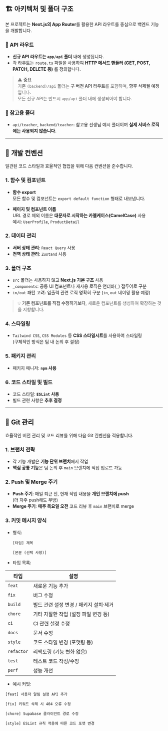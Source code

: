 

## 🏗️ 아키텍처 및 폴더 구조

본 프로젝트는 **Next.js의 App Router**를 활용한 API 라우트를 중심으로 백엔드 기능을 개발합니다.

### 📂 API 라우트

- **신규 API 라우트는 `app/api` 폴더** 내에 생성됩니다.
- 각 라우트는 `route.ts` 파일을 사용하여 **HTTP 메서드 핸들러 (GET, POST, PATCH, DELETE 등)** 를 정의합니다.

> ⚠️ **중요**  
> 기존 `(backend)/api` 폴더는 **구 버전 API 라우트**를 포함하며, **향후 삭제될 예정**입니다.  
> 모든 신규 API는 반드시 `app/api` 폴더 내에 생성되어야 합니다.

### 📁 참고용 폴더

- `api/teacher`, `backend/teacher`: 참고용 선생님 예시 폴더이며 **실제 서비스 로직에는 사용되지 않습니다.**

---

## 📝 개발 컨벤션

일관된 코드 스타일과 효율적인 협업을 위해 다음 컨벤션을 준수합니다.

### 1. 함수 및 컴포넌트

- **함수 export**  
  모든 함수 및 컴포넌트는 `export default function` 형태로 내보냅니다.

- **페이지 및 컴포넌트 이름**  
  URL 경로 제외 이름은 **대문자로 시작하는 카멜케이스(CamelCase)** 사용  
  예시: `UserProfile`, `ProductDetail`

### 2. 데이터 관리

- **서버 상태 관리**: `React Query` 사용
- **전역 상태 관리**: `Zustand` 사용

### 3. 폴더 구조

- `src` 폴더는 사용하지 않고 **Next.js 기본 구조** 사용
- `_components`: 공통 UI 컴포넌트나 재사용 로직은 언더바(_) 접두어로 구분
- `in/out` 패턴 고려: 입출력 관련 로직 명확히 구분 (`in`, `out` 네이밍 활용 예정)

> 💡 **기존 컴포넌트를 직접 수정하기보다**, 새로운 컴포넌트를 생성하여 확장하는 것을 지향합니다.

### 4. 스타일링

- `Tailwind CSS`, `CSS Modules` 등 **CSS 스타일시트**를 사용하여 스타일링  
  (구체적인 방식은 팀 내 논의 후 결정)

### 5. 패키지 관리

- 패키지 매니저: **`npm` 사용**

### 6. 코드 스타일 및 빌드

- 코드 스타일: **`ESLint` 사용**
- 빌드 관련 사항은 **추후 결정**

---

## 🌳 Git 관리

효율적인 버전 관리 및 코드 리뷰를 위해 다음 Git 컨벤션을 적용합니다.

### 1. 브랜치 전략

- 각 기능 개발은 **기능 단위 브랜치**에서 작업
- **핵심 공통 기능**은 팀 논의 후 `main` 브랜치에 직접 업로드 가능

### 2. Push 및 Merge 주기

- **Push 주기**: 매일 퇴근 전, 현재 작업 내용을 **개인 브랜치에 push**  
  (더 자주 push해도 무방)
- **Merge 주기**: **매주 목요일 오전** 코드 리뷰 후 `main` 브랜치로 merge

### 3. 커밋 메시지 양식

- 형식:  
  ```
  [타입] 제목

  [본문 (선택 사항)]
  ```

- 타입 목록:

| 타입 | 설명 |
|------|------|
| `feat` | 새로운 기능 추가 |
| `fix` | 버그 수정 |
| `build` | 빌드 관련 설정 변경 / 패키지 설치·제거 |
| `chore` | 기타 자잘한 작업 (설정 파일 변경 등) |
| `ci` | CI 관련 설정 수정 |
| `docs` | 문서 수정 |
| `style` | 코드 스타일 변경 (포맷팅 등) |
| `refactor` | 리팩토링 (기능 변화 없음) |
| `test` | 테스트 코드 작성/수정 |
| `perf` | 성능 개선 |

- 예시 커밋:

```plaintext
[feat] 사용자 알림 설정 API 추가

[fix] 키워드 삭제 시 404 오류 수정

[chore] Supabase 클라이언트 경로 수정

[style] ESLint 규칙 적용에 따른 코드 포맷 변경


